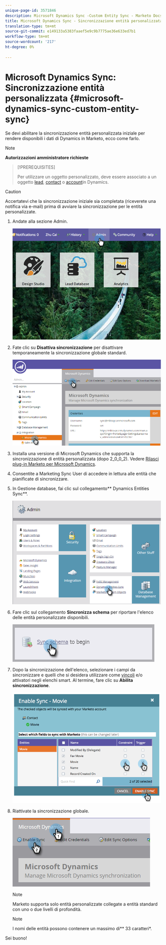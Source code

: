 ```yaml
---
unique-page-id: 3571846
description: Microsoft Dynamics Sync -Custom Entity Sync - Marketo Docs - Documentazione prodotto
title: Microsoft Dynamics Sync - Sincronizzazione entità personalizzata
translation-type: tm+mt
source-git-commit: e149133a5383faaef5e9c9b7775ae36e633ed7b1
workflow-type: tm+mt
source-wordcount: '217'
ht-degree: 0%

---
```



# Microsoft Dynamics Sync: Sincronizzazione entità personalizzata {#microsoft-dynamics-sync-custom-entity-sync}

Se devi abilitare la sincronizzazione entità personalizzata iniziale per rendere disponibili i dati di Dynamics in Marketo, ecco come farlo.

>[!NOTE]
>
>**Autorizzazioni amministratore richieste**

>[!PREREQUISITES]
>
>Per utilizzare un oggetto personalizzato, deve essere associato a un oggetto [lead](microsoft-dynamics-sync-lead-sync.md), [contact](microsoft-dynamics-sync-contact-sync.md) o [account](microsoft-dynamics-sync-account-sync.md)in Dynamics.

>[!CAUTION]
>
>Accertatevi che la sincronizzazione iniziale sia completata (riceverete una notifica via e-mail) prima di avviare la sincronizzazione per le entità personalizzate.

1. Andate alla sezione Admin.

   ![](assets/image2014-10-20-14-3a32-3a16.png)

1. Fate clic su **Disattiva sincronizzazione** per disattivare temporaneamente la sincronizzazione globale standard.

   ![](assets/image2015-11-10-9-3a0-3a6.png)

1. Installa una versione di Microsoft Dynamics che supporta la sincronizzazione di entità personalizzata (dopo 2_0_0_2). Vedere [Rilasci plug-in Marketo per Microsoft Dynamics](../../../../product-docs/crm-sync/microsoft-dynamics-sync/marketo-plugin-releases-for-microsoft-dynamics.md).
1. Consentite a Marketing Sync User di accedere in lettura alle entità che pianificate di sincronizzare.
1. In Gestione database, fai clic sul collegamento** Dynamics Entities Sync**.

   ![](assets/image2015-11-10-9-3a6-3a55.png)

1. Fare clic sul collegamento **Sincronizza schema** per riportare l&#39;elenco delle entità personalizzate disponibili.

   ![](assets/image2015-11-10-9-3a41-3a37.png)

1. Dopo la sincronizzazione dell&#39;elenco, selezionare i campi da sincronizzare e quelli che si desidera utilizzare come [vincoli](../../../../product-docs/core-marketo-concepts/smart-lists-and-static-lists/using-smart-lists/add-a-constraint-to-a-smart-list-filter.md) e/o attivatori negli elenchi smart. Al termine, fare clic su **Abilita sincronizzazione**.

   ![](assets/image2014-10-20-14-3a32-3a55.png)

1. Riattivate la sincronizzazione globale.

   ![](assets/image2015-11-10-9-3a48-3a35.png)

   >[!NOTE]
   >
   >Marketo supporta solo entità personalizzate collegate a entità standard con uno o due livelli di profondità.

   >[!NOTE]
   >
   >I nomi delle entità possono contenere un massimo di** 33 caratteri*.

Sei buono!